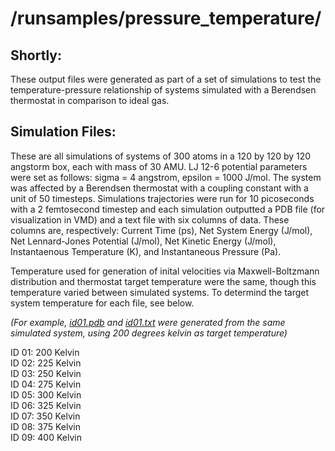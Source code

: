 # /runsamples/pressure_temperature/

## Shortly:
These output files were generated as part of a set of simulations to test the temperature-pressure relationship of systems simulated with a Berendsen thermostat in comparison to ideal gas.

## Simulation Files:
These are all simulations of systems of 300 atoms in a 120 by 120 by 120 angstorm box, each with mass of 30 AMU. LJ 12-6 potential parameters were set as follows: sigma = 4 angstrom, epsilon = 1000 J/mol. The system was affected by a Berendsen thermostat with a coupling constant with a unit of 50 timesteps. Simulations trajectories were run for 10 picoseconds with a 2 femtosecond timestep and each simulation outputted a PDB file (for visualization in VMD) and a text file with six columns of data. These columns are, respectively: Current Time (ps), Net System Energy (J/mol), Net Lennard-Jones Potential (J/mol), Net Kinetic Energy (J/mol), Instantaenous Temperature (K), and Instantaneous Pressure (Pa). 

Temperature used for generation of inital velocities via Maxwell-Boltzmann distribution and thermostat target temperature were the same, though this temperature varied between simulated systems. To determind the target system temperature for each file, see below. 

*(For example, [id01.pdb](https://github.com/nAmnesiac/py_basicMD/blob/main/runsamples/pressure_temperature/id01.pdb) and [id01.txt](https://github.com/nAmnesiac/py_basicMD/blob/main/runsamples/pressure_temperature/id01.txt) were generated from the same simulated system, using 200 degrees kelvin as target temperature)*




ID 01: 200 Kelvin <br/>
ID 02: 225 Kelvin <br/>
ID 03: 250 Kelvin <br/>
ID 04: 275 Kelvin <br/>
ID 05: 300 Kelvin <br/>
ID 06: 325 Kelvin <br/>
ID 07: 350 Kelvin <br/>
ID 08: 375 Kelvin <br/>
ID 09: 400 Kelvin
